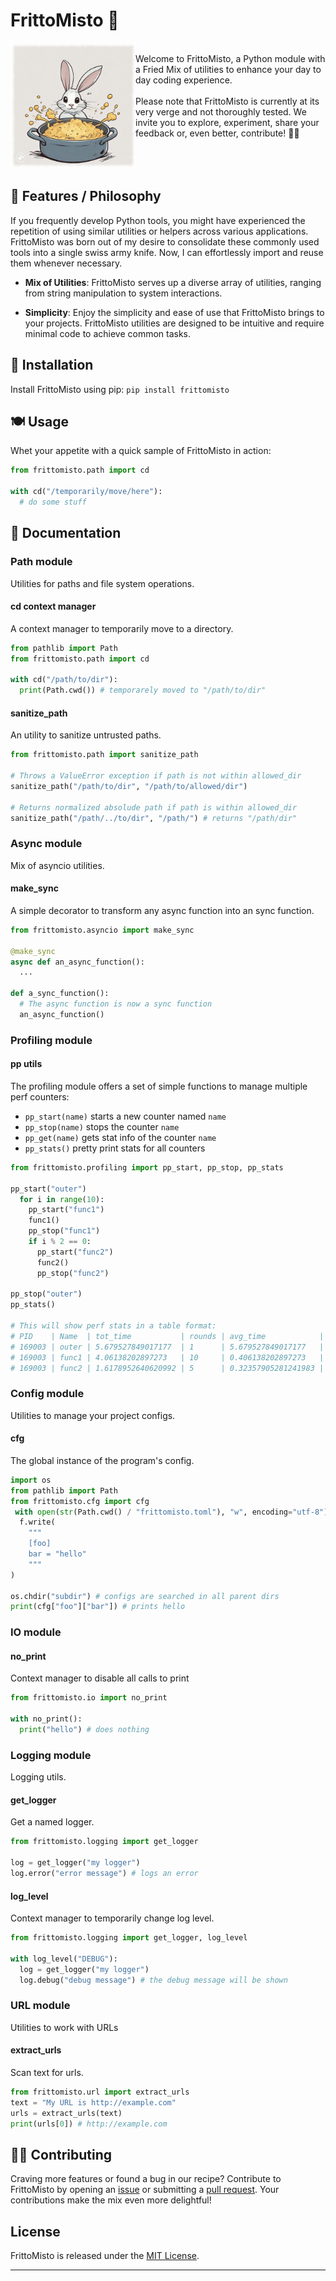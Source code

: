 <h1>FrittoMisto 🍟</h1>
<div style="margin-bottom: 200;">
<img src="docs/frittomisto.jpg" width="200" height="200" align="left"/>

<br>
Welcome to FrittoMisto, a Python module with a Fried Mix of utilities to enhance your day to day coding experience. 
<br>
<br>
Please note that FrittoMisto is currently at its very verge and not thoroughly tested. We invite you to explore, experiment, share your feedback or, even better, contribute! 👩‍🍳
</div>
<br>
<br>
<br>

## 🍤 Features / Philosophy

If you frequently develop Python tools, you might have experienced the repetition of using similar utilities or helpers across various applications. 
FrittoMisto was born out of my desire to consolidate these commonly used tools into a single swiss army knife. Now, I can effortlessly import and reuse them whenever necessary.

- **Mix of Utilities**: FrittoMisto serves up a diverse array of utilities, ranging from string manipulation to system interactions.

- **Simplicity**: Enjoy the simplicity and ease of use that FrittoMisto brings to your projects. FrittoMisto utilities are designed to be intuitive and require minimal code to achieve common tasks.

## 🍳 Installation

Install FrittoMisto using pip: `pip install frittomisto`

## 🍽️ Usage

Whet your appetite with a quick sample of FrittoMisto in action:

```python
from frittomisto.path import cd

with cd("/temporarily/move/here"):
  # do some stuff 
```

## 🍲 Documentation

### Path module

Utilities for paths and file system operations.

#### cd context manager

A context manager to temporarily move to a directory.

```python
from pathlib import Path
from frittomisto.path import cd

with cd("/path/to/dir"):
  print(Path.cwd()) # temporarely moved to "/path/to/dir"
```

#### sanitize_path

An utility to sanitize untrusted paths.

```python
from frittomisto.path import sanitize_path

# Throws a ValueError exception if path is not within allowed_dir 
sanitize_path("/path/to/dir", "/path/to/allowed/dir")

# Returns normalized absolude path if path is within allowed_dir
sanitize_path("/path/../to/dir", "/path/") # returns "/path/dir"
```

### Async module

Mix of asyncio utilities.

#### make_sync

A simple decorator to transform any async function into an sync function. 

```python
from frittomisto.asyncio import make_sync

@make_sync
async def an_async_function():
  ...

def a_sync_function():
  # The async function is now a sync function
  an_async_function()
```


### Profiling module


#### pp utils
The profiling module offers a set of simple functions to manage multiple 
perf counters:
- `pp_start(name)` starts a new counter named `name`
- `pp_stop(name)` stops the counter `name`
- `pp_get(name)` gets stat info of the counter `name`
- `pp_stats()` pretty print stats for all counters 

```python
from frittomisto.profiling import pp_start, pp_stop, pp_stats

pp_start("outer")
  for i in range(10):
    pp_start("func1")
    func1()
    pp_stop("func1")
    if i % 2 == 0:
      pp_start("func2")
      func2()
      pp_stop("func2")

pp_stop("outer")
pp_stats()

# This will show perf stats in a table format:
# PID    | Name  | tot_time           | rounds | avg_time            | max_time
# 169003 | outer | 5.679527849017177  | 1      | 5.679527849017177   | 5.679527849017177
# 169003 | func1 | 4.06138202897273   | 10     | 0.406138202897273   | 0.8546963339904323
# 169003 | func2 | 1.6178952640620992 | 5      | 0.32357905281241983 | 0.46843800198985264
```

### Config module

Utilities to manage your project configs.

#### cfg

The global instance of the program's config.

```python
import os
from pathlib import Path
from frittomisto.cfg import cfg
 with open(str(Path.cwd() / "frittomisto.toml"), "w", encoding="utf-8") as f:
  f.write(
    """
    [foo]
    bar = "hello"
    """
)

os.chdir("subdir") # configs are searched in all parent dirs
print(cfg["foo"]["bar"]) # prints hello
```

### IO module

#### no_print

Context manager to disable all calls to print

```python
from frittomisto.io import no_print

with no_print():
  print("hello") # does nothing
```

### Logging module

Logging utils.

#### get_logger
Get a named logger.

```python
from frittomisto.logging import get_logger

log = get_logger("my logger")
log.error("error message") # logs an error
```

#### log_level
Context manager to temporarily change log level.

```python
from frittomisto.logging import get_logger, log_level

with log_level("DEBUG"):
  log = get_logger("my logger")
  log.debug("debug message") # the debug message will be shown
```

### URL module

Utilities to work with URLs

#### extract_urls
Scan text for urls.

```python
from frittomisto.url import extract_urls
text = "My URL is http://example.com"
urls = extract_urls(text)
print(urls[0]) # http://example.com
```

## 👨‍🍳 Contributing

Craving more features or found a bug in our recipe? Contribute to FrittoMisto by opening an [issue](https://github.com/werew/frittomisto/issues) or submitting a [pull request](https://github.com/werew/frittomisto/pulls). 
Your contributions make the mix even more delightful!

## License

FrittoMisto is released under the [MIT License](https://opensource.org/licenses/MIT).

---
